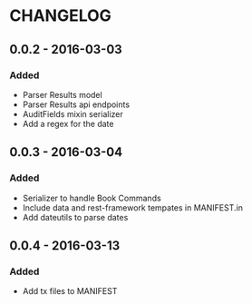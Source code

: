 CHANGELOG
==========
## 0.0.2 - 2016-03-03
### Added
- Parser Results model
- Parser Results api endpoints
- AuditFields mixin serializer
- Add a regex for the date

## 0.0.3 - 2016-03-04
### Added
- Serializer to handle Book Commands
- Include data and rest-framework tempates in MANIFEST.in
- Add dateutils to parse dates

## 0.0.4 - 2016-03-13
### Added
- Add tx files to MANIFEST
